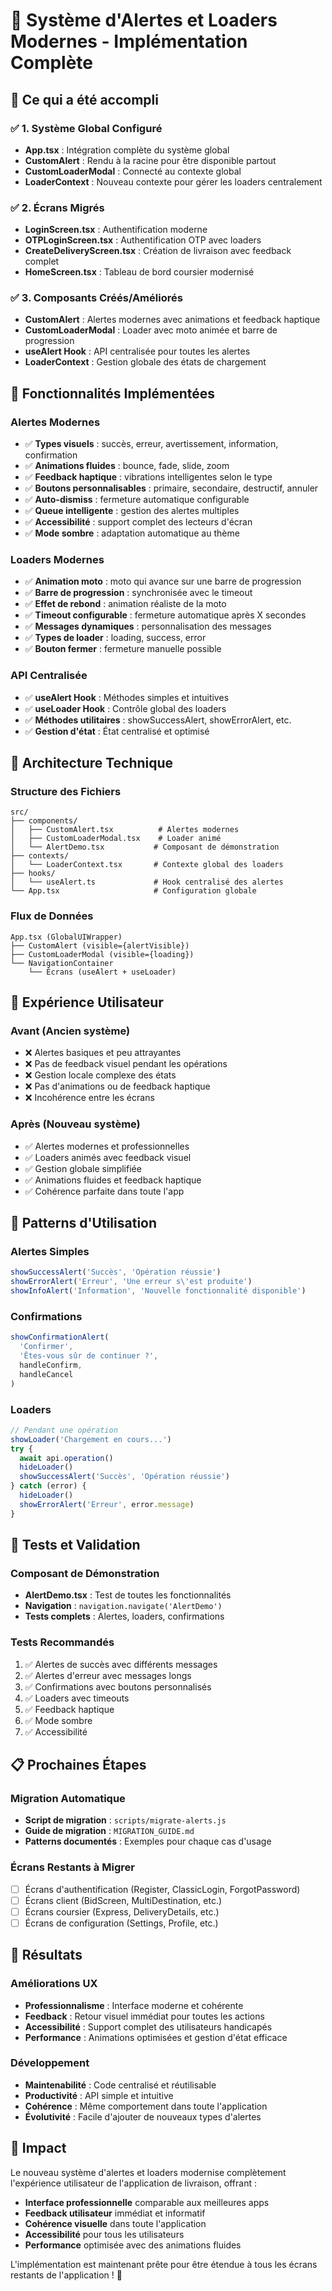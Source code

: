 # 🎉 Système d'Alertes et Loaders Modernes - Implémentation Complète

## 🚀 Ce qui a été accompli

### ✅ 1. Système Global Configuré

- **App.tsx** : Intégration complète du système global
- **CustomAlert** : Rendu à la racine pour être disponible partout
- **CustomLoaderModal** : Connecté au contexte global
- **LoaderContext** : Nouveau contexte pour gérer les loaders centralement

### ✅ 2. Écrans Migrés

- **LoginScreen.tsx** : Authentification moderne
- **OTPLoginScreen.tsx** : Authentification OTP avec loaders
- **CreateDeliveryScreen.tsx** : Création de livraison avec feedback complet
- **HomeScreen.tsx** : Tableau de bord coursier modernisé

### ✅ 3. Composants Créés/Améliorés

- **CustomAlert** : Alertes modernes avec animations et feedback haptique
- **CustomLoaderModal** : Loader avec moto animée et barre de progression
- **useAlert Hook** : API centralisée pour toutes les alertes
- **LoaderContext** : Gestion globale des états de chargement

## 🎨 Fonctionnalités Implémentées

### Alertes Modernes

- ✅ **Types visuels** : succès, erreur, avertissement, information, confirmation
- ✅ **Animations fluides** : bounce, fade, slide, zoom
- ✅ **Feedback haptique** : vibrations intelligentes selon le type
- ✅ **Boutons personnalisables** : primaire, secondaire, destructif, annuler
- ✅ **Auto-dismiss** : fermeture automatique configurable
- ✅ **Queue intelligente** : gestion des alertes multiples
- ✅ **Accessibilité** : support complet des lecteurs d'écran
- ✅ **Mode sombre** : adaptation automatique au thème

### Loaders Modernes

- ✅ **Animation moto** : moto qui avance sur une barre de progression
- ✅ **Barre de progression** : synchronisée avec le timeout
- ✅ **Effet de rebond** : animation réaliste de la moto
- ✅ **Timeout configurable** : fermeture automatique après X secondes
- ✅ **Messages dynamiques** : personnalisation des messages
- ✅ **Types de loader** : loading, success, error
- ✅ **Bouton fermer** : fermeture manuelle possible

### API Centralisée

- ✅ **useAlert Hook** : Méthodes simples et intuitives
- ✅ **useLoader Hook** : Contrôle global des loaders
- ✅ **Méthodes utilitaires** : showSuccessAlert, showErrorAlert, etc.
- ✅ **Gestion d'état** : État centralisé et optimisé

## 🔧 Architecture Technique

### Structure des Fichiers

```
src/
├── components/
│   ├── CustomAlert.tsx          # Alertes modernes
│   ├── CustomLoaderModal.tsx    # Loader animé
│   └── AlertDemo.tsx           # Composant de démonstration
├── contexts/
│   └── LoaderContext.tsx       # Contexte global des loaders
├── hooks/
│   └── useAlert.ts             # Hook centralisé des alertes
└── App.tsx                     # Configuration globale
```

### Flux de Données

```
App.tsx (GlobalUIWrapper)
├── CustomAlert (visible={alertVisible})
├── CustomLoaderModal (visible={loading})
└── NavigationContainer
    └── Écrans (useAlert + useLoader)
```

## 📱 Expérience Utilisateur

### Avant (Ancien système)

- ❌ Alertes basiques et peu attrayantes
- ❌ Pas de feedback visuel pendant les opérations
- ❌ Gestion locale complexe des états
- ❌ Pas d'animations ou de feedback haptique
- ❌ Incohérence entre les écrans

### Après (Nouveau système)

- ✅ Alertes modernes et professionnelles
- ✅ Loaders animés avec feedback visuel
- ✅ Gestion globale simplifiée
- ✅ Animations fluides et feedback haptique
- ✅ Cohérence parfaite dans toute l'app

## 🎯 Patterns d'Utilisation

### Alertes Simples

```typescript
showSuccessAlert('Succès', 'Opération réussie')
showErrorAlert('Erreur', 'Une erreur s\'est produite')
showInfoAlert('Information', 'Nouvelle fonctionnalité disponible')
```

### Confirmations

```typescript
showConfirmationAlert(
  'Confirmer',
  'Êtes-vous sûr de continuer ?',
  handleConfirm,
  handleCancel
)
```

### Loaders

```typescript
// Pendant une opération
showLoader('Chargement en cours...')
try {
  await api.operation()
  hideLoader()
  showSuccessAlert('Succès', 'Opération réussie')
} catch (error) {
  hideLoader()
  showErrorAlert('Erreur', error.message)
}
```

## 🧪 Tests et Validation

### Composant de Démonstration

- **AlertDemo.tsx** : Test de toutes les fonctionnalités
- **Navigation** : `navigation.navigate('AlertDemo')`
- **Tests complets** : Alertes, loaders, confirmations

### Tests Recommandés

1. ✅ Alertes de succès avec différents messages
2. ✅ Alertes d'erreur avec messages longs
3. ✅ Confirmations avec boutons personnalisés
4. ✅ Loaders avec timeouts
5. ✅ Feedback haptique
6. ✅ Mode sombre
7. ✅ Accessibilité

## 📋 Prochaines Étapes

### Migration Automatique

- **Script de migration** : `scripts/migrate-alerts.js`
- **Guide de migration** : `MIGRATION_GUIDE.md`
- **Patterns documentés** : Exemples pour chaque cas d'usage

### Écrans Restants à Migrer

- [ ] Écrans d'authentification (Register, ClassicLogin, ForgotPassword)
- [ ] Écrans client (BidScreen, MultiDestination, etc.)
- [ ] Écrans coursier (Express, DeliveryDetails, etc.)
- [ ] Écrans de configuration (Settings, Profile, etc.)

## 🎉 Résultats

### Améliorations UX

- **Professionnalisme** : Interface moderne et cohérente
- **Feedback** : Retour visuel immédiat pour toutes les actions
- **Accessibilité** : Support complet des utilisateurs handicapés
- **Performance** : Animations optimisées et gestion d'état efficace

### Développement

- **Maintenabilité** : Code centralisé et réutilisable
- **Productivité** : API simple et intuitive
- **Cohérence** : Même comportement dans toute l'application
- **Évolutivité** : Facile d'ajouter de nouveaux types d'alertes

## 🚀 Impact

Le nouveau système d'alertes et loaders modernise complètement l'expérience utilisateur de l'application de livraison, offrant :

- **Interface professionnelle** comparable aux meilleures apps
- **Feedback utilisateur** immédiat et informatif
- **Cohérence visuelle** dans toute l'application
- **Accessibilité** pour tous les utilisateurs
- **Performance** optimisée avec des animations fluides

L'implémentation est maintenant prête pour être étendue à tous les écrans restants de l'application ! 🎯 